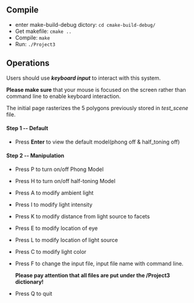 ## Compile

- enter make-build-debug dictory:  `cd cmake-build-debug/`
- Get makefile: `cmake ..`
- Compile:  `make`
- Run:  `./Project3`

## Operations

Users should use ***keyboard input*** to interact with this system.

**Please make sure** that your mouse is focused on the screen rather than command line to enable keyboard  interaction.

The initial page rasterizes the 5 polygons previously stored in *test_scene* file.

#### Step 1 -- Default

- Press **Enter** to view the default model(phong off & half_toning off)

#### Step 2 -- Manipulation

- Press P to turn on/off Phong Model

- Press H to turn on/off half-toning Model

- Press A to modify ambient light

- Press I to modify light intensity

- Press K to modify distance from light source to facets

- Press E to modify location of eye

- Press L to modify location of light source

- Press C to modify light color

- Press F to change the input file, input file name with command line.

  **Please pay attention that all files are put under the /Project3 dictionary!** 

- Press Q to quit

  

